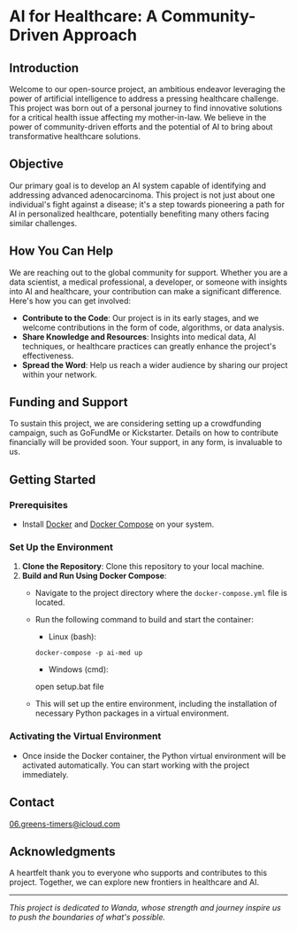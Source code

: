 # AI for Healthcare: A Community-Driven Approach

## Introduction
Welcome to our open-source project, an ambitious endeavor leveraging the power of artificial intelligence to address a pressing healthcare challenge. This project was born out of a personal journey to find innovative solutions for a critical health issue affecting my mother-in-law. We believe in the power of community-driven efforts and the potential of AI to bring about transformative healthcare solutions.

## Objective
Our primary goal is to develop an AI system capable of identifying and addressing advanced adenocarcinoma. This project is not just about one individual's fight against a disease; it's a step towards pioneering a path for AI in personalized healthcare, potentially benefiting many others facing similar challenges.

## How You Can Help
We are reaching out to the global community for support. Whether you are a data scientist, a medical professional, a developer, or someone with insights into AI and healthcare, your contribution can make a significant difference. Here's how you can get involved:
- **Contribute to the Code**: Our project is in its early stages, and we welcome contributions in the form of code, algorithms, or data analysis.
- **Share Knowledge and Resources**: Insights into medical data, AI techniques, or healthcare practices can greatly enhance the project's effectiveness.
- **Spread the Word**: Help us reach a wider audience by sharing our project within your network.

## Funding and Support
To sustain this project, we are considering setting up a crowdfunding campaign, such as GoFundMe or Kickstarter. Details on how to contribute financially will be provided soon. Your support, in any form, is invaluable to us.

## Getting Started

### Prerequisites
- Install [Docker](https://www.docker.com/get-started) and [Docker Compose](https://docs.docker.com/compose/install/) on your system.

### Set Up the Environment
1. **Clone the Repository**: Clone this repository to your local machine.
2. **Build and Run Using Docker Compose**:
   - Navigate to the project directory where the `docker-compose.yml` file is located.
   - Run the following command to build and start the container:
   		- Linux (bash):
		```
   		docker-compose -p ai-med up
   		```
   		- Windows (cmd):

   		open setup.bat file

   - This will set up the entire environment, including the installation of necessary Python packages in a virtual environment.

### Activating the Virtual Environment
- Once inside the Docker container, the Python virtual environment will be activated automatically. You can start working with the project immediately.

## Contact
06.greens-timers@icloud.com

## Acknowledgments
A heartfelt thank you to everyone who supports and contributes to this project. Together, we can explore new frontiers in healthcare and AI.

---

*This project is dedicated to Wanda, whose strength and journey inspire us to push the boundaries of what's possible.*

